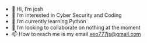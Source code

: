 - 👋 Hi, I’m josh
- 👀 I’m interested in Cyber Security and Coding
- 🌱 I’m currently learning Python
- 💞️ I’m looking to collaborate on nothing at the moment
- 📫 How to reach me is my email xeo777js@gmail.com

<!---
j0shwashere/j0shwashere is a ✨ special ✨ repository because its `README.md` (this file) appears on your GitHub profile.
You can click the Preview link to take a look at your changes.
--->
